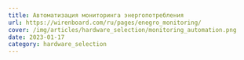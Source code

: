 ```yaml
---
title: Автоматизация мониторинга энергопотребления
url: https://wirenboard.com/ru/pages/enegro_monitoring/
cover: /img/articles/hardware_selection/monitoring_automation.png
date: 2023-01-17
category: hardware_selection
---
```

